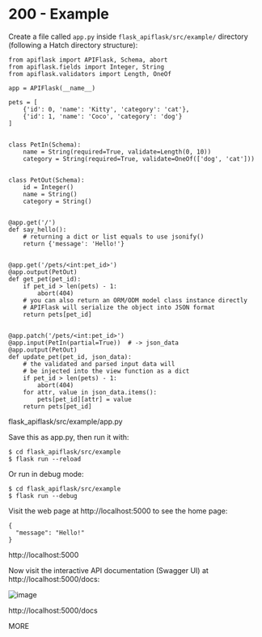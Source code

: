 # 200 - Example

Create a file called ```app.py``` inside ```flask_apiflask/src/example/``` directory (following a Hatch directory structure):

```
from apiflask import APIFlask, Schema, abort
from apiflask.fields import Integer, String
from apiflask.validators import Length, OneOf

app = APIFlask(__name__)

pets = [
    {'id': 0, 'name': 'Kitty', 'category': 'cat'},
    {'id': 1, 'name': 'Coco', 'category': 'dog'}
]


class PetIn(Schema):
    name = String(required=True, validate=Length(0, 10))
    category = String(required=True, validate=OneOf(['dog', 'cat']))


class PetOut(Schema):
    id = Integer()
    name = String()
    category = String()


@app.get('/')
def say_hello():
    # returning a dict or list equals to use jsonify()
    return {'message': 'Hello!'}


@app.get('/pets/<int:pet_id>')
@app.output(PetOut)
def get_pet(pet_id):
    if pet_id > len(pets) - 1:
        abort(404)
    # you can also return an ORM/ODM model class instance directly
    # APIFlask will serialize the object into JSON format
    return pets[pet_id]


@app.patch('/pets/<int:pet_id>')
@app.input(PetIn(partial=True))  # -> json_data
@app.output(PetOut)
def update_pet(pet_id, json_data):
    # the validated and parsed input data will
    # be injected into the view function as a dict
    if pet_id > len(pets) - 1:
        abort(404)
    for attr, value in json_data.items():
        pets[pet_id][attr] = value
    return pets[pet_id]
```
flask_apiflask/src/example/app.py

Save this as app.py, then run it with:

```
$ cd flask_apiflask/src/example
$ flask run --reload
```

Or run in debug mode:

```
$ cd flask_apiflask/src/example
$ flask run --debug
```

Visit the web page at http://localhost:5000 to see the home page:

```
{
  "message": "Hello!"
}
```
http://localhost:5000

Now visit the interactive API documentation (Swagger UI) at http://localhost:5000/docs:

![image](https://github.com/user-attachments/assets/32bbb227-97fc-4f39-808b-a9f91f917979)

http://localhost:5000/docs

MORE
